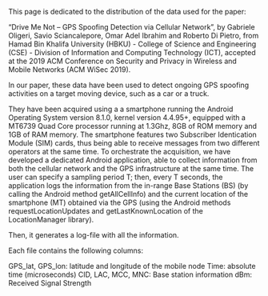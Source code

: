 This page is dedicated to the distribution of the data used for the paper: 

“Drive Me Not – GPS Spoofing Detection via Cellular Network”, by Gabriele Oligeri, Savio Sciancalepore, Omar Adel Ibrahim and Roberto Di Pietro, from Hamad Bin Khalifa University (HBKU) - College of Science and Engineering (CSE) - Division of Information and Computing Technology (ICT), accepted at the 2019 ACM Conference on Security and Privacy in Wireless and Mobile Networks (ACM WiSec 2019). 

In our paper, these data have been used to detect ongoing GPS spoofing activities on a target moving device, such as a car or a truck.

They have been acquired using a a smartphone running the Android Operating System version 8.1.0, kernel version 4.4.95+, equipped with a MT6739 Quad Core processor running at 1.3Ghz, 8GB of ROM memory and 1GB of RAM memory. The smartphone features two Subscriber Identication Module (SIM) cards, thus being able to receive messages from two different operators at the same time. To orchestrate the acquisition, we have developed a dedicated Android application, able to collect information from both the cellular network and the GPS infrastructure at the same time. The user can specify a sampling period T; then, every T seconds, the application logs the information from the in-range Base Stations (BS) (by calling the Android method getAllCellInfo) and the current location of the smartphone (MT) obtained via the GPS (using the Android methods requestLocationUpdates and getLastKnownLocation of the LocationManager library).

Then, it generates a log-file with all the information.

Each file contains the following columns:

GPS_lat, GPS_lon: latitude and longitude of the mobile node
Time: absolute time (microseconds)
CID, LAC, MCC, MNC: Base station information
dBm: Received Signal Strength
